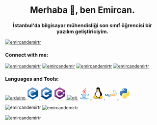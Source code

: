 <h1 align="center">Merhaba 👋, ben Emircan.</h1>
<h3 align="center">İstanbul'da bilgisayar mühendisliği son sınıf öğrencisi bir yazılım geliştiriciyim.</h3>


<p align="left"> <a href="https://twitter.com/emircandemirtr" target="blank"><img src="https://img.shields.io/twitter/follow/emircandemirtr?logo=twitter&style=for-the-badge" alt="emircandemirtr" /></a> </p>

<h3 align="left">Connect with me:</h3>
<p align="left">
<a href="https://twitter.com/emircandemirtr" target="blank"><img align="center" src="https://raw.githubusercontent.com/rahuldkjain/github-profile-readme-generator/master/src/images/icons/Social/twitter.svg" alt="emircandemirtr" height="30" width="40" /></a>
<a href="https://linkedin.com/in/emircandemir" target="blank"><img align="center" src="https://raw.githubusercontent.com/rahuldkjain/github-profile-readme-generator/master/src/images/icons/Social/linked-in-alt.svg" alt="emircandemir" height="30" width="40" /></a>
<a href="https://fb.com/emircandemirtr" target="blank"><img align="center" src="https://raw.githubusercontent.com/rahuldkjain/github-profile-readme-generator/master/src/images/icons/Social/facebook.svg" alt="emircandemirtr" height="30" width="40" /></a>
<a href="https://instagram.com/emircandemirtr" target="blank"><img align="center" src="https://raw.githubusercontent.com/rahuldkjain/github-profile-readme-generator/master/src/images/icons/Social/instagram.svg" alt="emircandemirtr" height="30" width="40" /></a>
</p>

<h3 align="left">Languages and Tools:</h3>
<p align="left"> <a href="https://www.arduino.cc/" target="_blank" rel="noreferrer"> <img src="https://cdn.worldvectorlogo.com/logos/arduino-1.svg" alt="arduino" width="40" height="40"/> </a> <a href="https://www.cprogramming.com/" target="_blank" rel="noreferrer"> <img src="https://raw.githubusercontent.com/devicons/devicon/master/icons/c/c-original.svg" alt="c" width="40" height="40"/> </a> <a href="https://www.w3schools.com/cpp/" target="_blank" rel="noreferrer"> <img src="https://raw.githubusercontent.com/devicons/devicon/master/icons/cplusplus/cplusplus-original.svg" alt="cplusplus" width="40" height="40"/> </a> <a href="https://www.w3schools.com/cs/" target="_blank" rel="noreferrer"> <img src="https://raw.githubusercontent.com/devicons/devicon/master/icons/csharp/csharp-original.svg" alt="csharp" width="40" height="40"/> </a> <a href="https://git-scm.com/" target="_blank" rel="noreferrer"> <img src="https://www.vectorlogo.zone/logos/git-scm/git-scm-icon.svg" alt="git" width="40" height="40"/> </a> <a href="https://www.java.com" target="_blank" rel="noreferrer"> <img src="https://raw.githubusercontent.com/devicons/devicon/master/icons/java/java-original.svg" alt="java" width="40" height="40"/> </a> <a href="https://www.linux.org/" target="_blank" rel="noreferrer"> <img src="https://raw.githubusercontent.com/devicons/devicon/master/icons/linux/linux-original.svg" alt="linux" width="40" height="40"/> </a> <a href="https://www.mysql.com/" target="_blank" rel="noreferrer"> <img src="https://raw.githubusercontent.com/devicons/devicon/master/icons/mysql/mysql-original-wordmark.svg" alt="mysql" width="40" height="40"/> </a> <a href="https://www.python.org" target="_blank" rel="noreferrer"> <img src="https://raw.githubusercontent.com/devicons/devicon/master/icons/python/python-original.svg" alt="python" width="40" height="40"/> </a> </p>

<p><img align="left" src="https://github-readme-stats.vercel.app/api/top-langs?username=emircandemirtr&show_icons=true&locale=en&layout=compact" alt="emircandemirtr" /></p>

<p>&nbsp;<img align="center" src="https://github-readme-stats.vercel.app/api?username=emircandemirtr&show_icons=true&locale=en" alt="emircandemirtr" /></p>

<p><img align="center" src="https://github-readme-streak-stats.herokuapp.com/?user=emircandemirtr&" alt="emircandemirtr" /></p>
